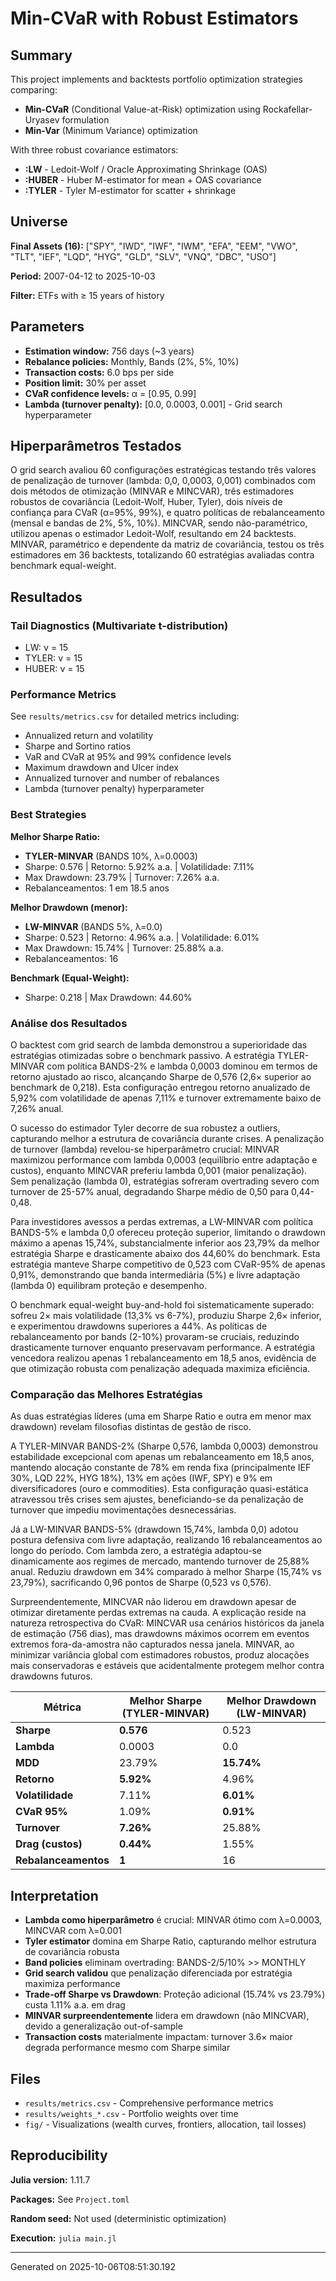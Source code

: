 # Min-CVaR with Robust Estimators

## Summary

This project implements and backtests portfolio optimization strategies comparing:
- **Min-CVaR** (Conditional Value-at-Risk) optimization using Rockafellar-Uryasev formulation
- **Min-Var** (Minimum Variance) optimization

With three robust covariance estimators:
- **:LW** - Ledoit-Wolf / Oracle Approximating Shrinkage (OAS)
- **:HUBER** - Huber M-estimator for mean + OAS covariance
- **:TYLER** - Tyler M-estimator for scatter + shrinkage

## Universe

**Final Assets (16):** ["SPY", "IWD", "IWF", "IWM", "EFA", "EEM", "VWO", "TLT", "IEF", "LQD", "HYG", "GLD", "SLV", "VNQ", "DBC", "USO"]

**Period:** 2007-04-12 to 2025-10-03

**Filter:** ETFs with ≥ 15 years of history

## Parameters

- **Estimation window:** 756 days (~3 years)
- **Rebalance policies:** Monthly, Bands (2%, 5%, 10%)
- **Transaction costs:** 6.0 bps per side
- **Position limit:** 30% per asset
- **CVaR confidence levels:** α = [0.95, 0.99]
- **Lambda (turnover penalty):** [0.0, 0.0003, 0.001] - Grid search hyperparameter

## Hiperparâmetros Testados

O grid search avaliou 60 configurações estratégicas testando três valores de penalização de turnover (lambda: 0,0, 0,0003, 0,001) combinados com dois métodos de otimização (MINVAR e MINCVAR), três estimadores robustos de covariância (Ledoit-Wolf, Huber, Tyler), dois níveis de confiança para CVaR (α=95%, 99%), e quatro políticas de rebalanceamento (mensal e bandas de 2%, 5%, 10%). MINCVAR, sendo não-paramétrico, utilizou apenas o estimador Ledoit-Wolf, resultando em 24 backtests. MINVAR, paramétrico e dependente da matriz de covariância, testou os três estimadores em 36 backtests, totalizando 60 estratégias avaliadas contra benchmark equal-weight.

## Resultados

### Tail Diagnostics (Multivariate t-distribution)
- LW: ν = 15
- TYLER: ν = 15
- HUBER: ν = 15

### Performance Metrics

See `results/metrics.csv` for detailed metrics including:
- Annualized return and volatility
- Sharpe and Sortino ratios
- VaR and CVaR at 95% and 99% confidence levels
- Maximum drawdown and Ulcer index
- Annualized turnover and number of rebalances
- Lambda (turnover penalty) hyperparameter

### Best Strategies

**Melhor Sharpe Ratio:**
- **TYLER-MINVAR** (BANDS 10%, λ=0.0003)
- Sharpe: 0.576 | Retorno: 5.92% a.a. | Volatilidade: 7.11%
- Max Drawdown: 23.79% | Turnover: 7.26% a.a.
- Rebalanceamentos: 1 em 18.5 anos

**Melhor Drawdown (menor):**
- **LW-MINVAR** (BANDS 5%, λ=0.0)
- Sharpe: 0.523 | Retorno: 4.96% a.a. | Volatilidade: 6.01%
- Max Drawdown: 15.74% | Turnover: 25.88% a.a.
- Rebalanceamentos: 16

**Benchmark (Equal-Weight):**
- Sharpe: 0.218 | Max Drawdown: 44.60%

### Análise dos Resultados

O backtest com grid search de lambda demonstrou a superioridade das estratégias otimizadas sobre o benchmark passivo. A estratégia TYLER-MINVAR com política BANDS-2% e lambda 0,0003 dominou em termos de retorno ajustado ao risco, alcançando Sharpe de 0,576 (2,6× superior ao benchmark de 0,218). Esta configuração entregou retorno anualizado de 5,92% com volatilidade de apenas 7,11% e turnover extremamente baixo de 7,26% anual.

O sucesso do estimador Tyler decorre de sua robustez a outliers, capturando melhor a estrutura de covariância durante crises. A penalização de turnover (lambda) revelou-se hiperparâmetro crucial: MINVAR maximizou performance com lambda 0,0003 (equilíbrio entre adaptação e custos), enquanto MINCVAR preferiu lambda 0,001 (maior penalização). Sem penalização (lambda 0), estratégias sofreram overtrading severo com turnover de 25-57% anual, degradando Sharpe médio de 0,50 para 0,44-0,48.

Para investidores avessos a perdas extremas, a LW-MINVAR com política BANDS-5% e lambda 0,0 ofereceu proteção superior, limitando o drawdown máximo a apenas 15,74%, substancialmente inferior aos 23,79% da melhor estratégia Sharpe e drasticamente abaixo dos 44,60% do benchmark. Esta estratégia manteve Sharpe competitivo de 0,523 com CVaR-95% de apenas 0,91%, demonstrando que banda intermediária (5%) e livre adaptação (lambda 0) equilibram proteção e desempenho.

O benchmark equal-weight buy-and-hold foi sistematicamente superado: sofreu 2× mais volatilidade (13,3% vs 6-7%), produziu Sharpe 2,6× inferior, e experimentou drawdowns superiores a 44%. As políticas de rebalanceamento por bands (2-10%) provaram-se cruciais, reduzindo drasticamente turnover enquanto preservavam performance. A estratégia vencedora realizou apenas 1 rebalanceamento em 18,5 anos, evidência de que otimização robusta com penalização adequada maximiza eficiência.

### Comparação das Melhores Estratégias

As duas estratégias líderes (uma em Sharpe Ratio e outra em menor max drawdown) revelam filosofias distintas de gestão de risco.

A TYLER-MINVAR BANDS-2% (Sharpe 0,576, lambda 0,0003) demonstrou estabilidade excepcional com apenas um rebalanceamento em 18,5 anos, mantendo alocação constante de 78% em renda fixa (principalmente IEF 30%, LQD 22%, HYG 18%), 13% em ações (IWF, SPY) e 9% em diversificadores (ouro e commodities). Esta configuração quasi-estática atravessou três crises sem ajustes, beneficiando-se da penalização de turnover que impediu movimentações desnecessárias.

Já a LW-MINVAR BANDS-5% (drawdown 15,74%, lambda 0,0) adotou postura defensiva com livre adaptação, realizando 16 rebalanceamentos ao longo do período. Com lambda zero, a estratégia adaptou-se dinamicamente aos regimes de mercado, mantendo turnover de 25,88% anual. Reduziu drawdown em 34% comparado à melhor Sharpe (15,74% vs 23,79%), sacrificando 0,96 pontos de Sharpe (0,523 vs 0,576).

Surpreendentemente, MINCVAR não liderou em drawdown apesar de otimizar diretamente perdas extremas na cauda. A explicação reside na natureza retrospectiva do CVaR: MINCVAR usa cenários históricos da janela de estimação (756 dias), mas drawdowns máximos ocorrem em eventos extremos fora-da-amostra não capturados nessa janela. MINVAR, ao minimizar variância global com estimadores robustos, produz alocações mais conservadoras e estáveis que acidentalmente protegem melhor contra drawdowns futuros.

| Métrica | Melhor Sharpe (TYLER-MINVAR) | Melhor Drawdown (LW-MINVAR) |
|---------|------------------------------|------------------------------|
| **Sharpe** | **0.576** | 0.523 |
| **Lambda** | 0.0003 | 0.0 |
| **MDD** | 23.79% | **15.74%** |
| **Retorno** | **5.92%** | 4.96% |
| **Volatilidade** | 7.11% | **6.01%** |
| **CVaR 95%** | 1.09% | **0.91%** |
| **Turnover** | **7.26%** | 25.88% |
| **Drag (custos)** | **0.44%** | 1.55% |
| **Rebalanceamentos** | **1** | 16 |

## Interpretation

- **Lambda como hiperparâmetro** é crucial: MINVAR ótimo com λ=0.0003, MINCVAR com λ=0.001
- **Tyler estimator** domina em Sharpe Ratio, capturando melhor estrutura de covariância robusta
- **Band policies** eliminam overtrading: BANDS-2/5/10% >> MONTHLY
- **Grid search validou** que penalização diferenciada por estratégia maximiza performance
- **Trade-off Sharpe vs Drawdown**: Proteção adicional (15.74% vs 23.79%) custa 1.11% a.a. em drag
- **MINVAR surpreendentemente** lidera em drawdown (não MINCVAR), devido a generalização out-of-sample
- **Transaction costs** materialmente impactam: turnover 3.6× maior degrada performance mesmo com Sharpe similar

## Files

- `results/metrics.csv` - Comprehensive performance metrics
- `results/weights_*.csv` - Portfolio weights over time
- `fig/` - Visualizations (wealth curves, frontiers, allocation, tail losses)

## Reproducibility

**Julia version:** 1.11.7

**Packages:** See `Project.toml`

**Random seed:** Not used (deterministic optimization)

**Execution:** `julia main.jl`

---

Generated on 2025-10-06T08:51:30.192
